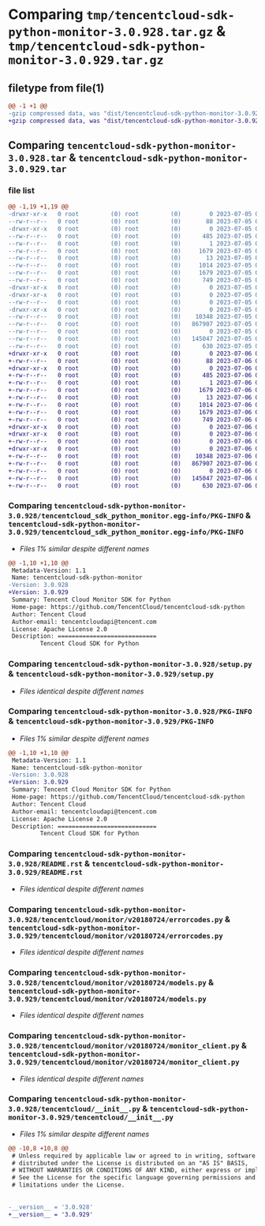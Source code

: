 # Comparing `tmp/tencentcloud-sdk-python-monitor-3.0.928.tar.gz` & `tmp/tencentcloud-sdk-python-monitor-3.0.929.tar.gz`

## filetype from file(1)

```diff
@@ -1 +1 @@
-gzip compressed data, was "dist/tencentcloud-sdk-python-monitor-3.0.928.tar", last modified: Wed Jul  5 00:29:49 2023, max compression
+gzip compressed data, was "dist/tencentcloud-sdk-python-monitor-3.0.929.tar", last modified: Thu Jul  6 00:30:26 2023, max compression
```

## Comparing `tencentcloud-sdk-python-monitor-3.0.928.tar` & `tencentcloud-sdk-python-monitor-3.0.929.tar`

### file list

```diff
@@ -1,19 +1,19 @@
-drwxr-xr-x   0 root         (0) root         (0)        0 2023-07-05 00:29:49.000000 tencentcloud-sdk-python-monitor-3.0.928/
--rw-r--r--   0 root         (0) root         (0)       88 2023-07-05 00:29:49.000000 tencentcloud-sdk-python-monitor-3.0.928/setup.cfg
-drwxr-xr-x   0 root         (0) root         (0)        0 2023-07-05 00:29:49.000000 tencentcloud-sdk-python-monitor-3.0.928/tencentcloud_sdk_python_monitor.egg-info/
--rw-r--r--   0 root         (0) root         (0)      485 2023-07-05 00:29:49.000000 tencentcloud-sdk-python-monitor-3.0.928/tencentcloud_sdk_python_monitor.egg-info/SOURCES.txt
--rw-r--r--   0 root         (0) root         (0)        1 2023-07-05 00:29:49.000000 tencentcloud-sdk-python-monitor-3.0.928/tencentcloud_sdk_python_monitor.egg-info/dependency_links.txt
--rw-r--r--   0 root         (0) root         (0)     1679 2023-07-05 00:29:49.000000 tencentcloud-sdk-python-monitor-3.0.928/tencentcloud_sdk_python_monitor.egg-info/PKG-INFO
--rw-r--r--   0 root         (0) root         (0)       13 2023-07-05 00:29:49.000000 tencentcloud-sdk-python-monitor-3.0.928/tencentcloud_sdk_python_monitor.egg-info/top_level.txt
--rw-r--r--   0 root         (0) root         (0)     1014 2023-07-05 00:29:49.000000 tencentcloud-sdk-python-monitor-3.0.928/setup.py
--rw-r--r--   0 root         (0) root         (0)     1679 2023-07-05 00:29:49.000000 tencentcloud-sdk-python-monitor-3.0.928/PKG-INFO
--rw-r--r--   0 root         (0) root         (0)      749 2023-07-05 00:29:49.000000 tencentcloud-sdk-python-monitor-3.0.928/README.rst
-drwxr-xr-x   0 root         (0) root         (0)        0 2023-07-05 00:29:49.000000 tencentcloud-sdk-python-monitor-3.0.928/tencentcloud/
-drwxr-xr-x   0 root         (0) root         (0)        0 2023-07-05 00:29:49.000000 tencentcloud-sdk-python-monitor-3.0.928/tencentcloud/monitor/
--rw-r--r--   0 root         (0) root         (0)        0 2023-07-05 00:29:49.000000 tencentcloud-sdk-python-monitor-3.0.928/tencentcloud/monitor/__init__.py
-drwxr-xr-x   0 root         (0) root         (0)        0 2023-07-05 00:29:49.000000 tencentcloud-sdk-python-monitor-3.0.928/tencentcloud/monitor/v20180724/
--rw-r--r--   0 root         (0) root         (0)    10348 2023-07-05 00:29:49.000000 tencentcloud-sdk-python-monitor-3.0.928/tencentcloud/monitor/v20180724/errorcodes.py
--rw-r--r--   0 root         (0) root         (0)   867907 2023-07-05 00:29:49.000000 tencentcloud-sdk-python-monitor-3.0.928/tencentcloud/monitor/v20180724/models.py
--rw-r--r--   0 root         (0) root         (0)        0 2023-07-05 00:29:49.000000 tencentcloud-sdk-python-monitor-3.0.928/tencentcloud/monitor/v20180724/__init__.py
--rw-r--r--   0 root         (0) root         (0)   145047 2023-07-05 00:29:49.000000 tencentcloud-sdk-python-monitor-3.0.928/tencentcloud/monitor/v20180724/monitor_client.py
--rw-r--r--   0 root         (0) root         (0)      630 2023-07-05 00:29:49.000000 tencentcloud-sdk-python-monitor-3.0.928/tencentcloud/__init__.py
+drwxr-xr-x   0 root         (0) root         (0)        0 2023-07-06 00:30:26.000000 tencentcloud-sdk-python-monitor-3.0.929/
+-rw-r--r--   0 root         (0) root         (0)       88 2023-07-06 00:30:26.000000 tencentcloud-sdk-python-monitor-3.0.929/setup.cfg
+drwxr-xr-x   0 root         (0) root         (0)        0 2023-07-06 00:30:26.000000 tencentcloud-sdk-python-monitor-3.0.929/tencentcloud_sdk_python_monitor.egg-info/
+-rw-r--r--   0 root         (0) root         (0)      485 2023-07-06 00:30:26.000000 tencentcloud-sdk-python-monitor-3.0.929/tencentcloud_sdk_python_monitor.egg-info/SOURCES.txt
+-rw-r--r--   0 root         (0) root         (0)        1 2023-07-06 00:30:26.000000 tencentcloud-sdk-python-monitor-3.0.929/tencentcloud_sdk_python_monitor.egg-info/dependency_links.txt
+-rw-r--r--   0 root         (0) root         (0)     1679 2023-07-06 00:30:26.000000 tencentcloud-sdk-python-monitor-3.0.929/tencentcloud_sdk_python_monitor.egg-info/PKG-INFO
+-rw-r--r--   0 root         (0) root         (0)       13 2023-07-06 00:30:26.000000 tencentcloud-sdk-python-monitor-3.0.929/tencentcloud_sdk_python_monitor.egg-info/top_level.txt
+-rw-r--r--   0 root         (0) root         (0)     1014 2023-07-06 00:30:26.000000 tencentcloud-sdk-python-monitor-3.0.929/setup.py
+-rw-r--r--   0 root         (0) root         (0)     1679 2023-07-06 00:30:26.000000 tencentcloud-sdk-python-monitor-3.0.929/PKG-INFO
+-rw-r--r--   0 root         (0) root         (0)      749 2023-07-06 00:30:26.000000 tencentcloud-sdk-python-monitor-3.0.929/README.rst
+drwxr-xr-x   0 root         (0) root         (0)        0 2023-07-06 00:30:26.000000 tencentcloud-sdk-python-monitor-3.0.929/tencentcloud/
+drwxr-xr-x   0 root         (0) root         (0)        0 2023-07-06 00:30:26.000000 tencentcloud-sdk-python-monitor-3.0.929/tencentcloud/monitor/
+-rw-r--r--   0 root         (0) root         (0)        0 2023-07-06 00:30:26.000000 tencentcloud-sdk-python-monitor-3.0.929/tencentcloud/monitor/__init__.py
+drwxr-xr-x   0 root         (0) root         (0)        0 2023-07-06 00:30:26.000000 tencentcloud-sdk-python-monitor-3.0.929/tencentcloud/monitor/v20180724/
+-rw-r--r--   0 root         (0) root         (0)    10348 2023-07-06 00:30:26.000000 tencentcloud-sdk-python-monitor-3.0.929/tencentcloud/monitor/v20180724/errorcodes.py
+-rw-r--r--   0 root         (0) root         (0)   867907 2023-07-06 00:30:26.000000 tencentcloud-sdk-python-monitor-3.0.929/tencentcloud/monitor/v20180724/models.py
+-rw-r--r--   0 root         (0) root         (0)        0 2023-07-06 00:30:26.000000 tencentcloud-sdk-python-monitor-3.0.929/tencentcloud/monitor/v20180724/__init__.py
+-rw-r--r--   0 root         (0) root         (0)   145047 2023-07-06 00:30:26.000000 tencentcloud-sdk-python-monitor-3.0.929/tencentcloud/monitor/v20180724/monitor_client.py
+-rw-r--r--   0 root         (0) root         (0)      630 2023-07-06 00:30:26.000000 tencentcloud-sdk-python-monitor-3.0.929/tencentcloud/__init__.py
```

### Comparing `tencentcloud-sdk-python-monitor-3.0.928/tencentcloud_sdk_python_monitor.egg-info/PKG-INFO` & `tencentcloud-sdk-python-monitor-3.0.929/tencentcloud_sdk_python_monitor.egg-info/PKG-INFO`

 * *Files 1% similar despite different names*

```diff
@@ -1,10 +1,10 @@
 Metadata-Version: 1.1
 Name: tencentcloud-sdk-python-monitor
-Version: 3.0.928
+Version: 3.0.929
 Summary: Tencent Cloud Monitor SDK for Python
 Home-page: https://github.com/TencentCloud/tencentcloud-sdk-python
 Author: Tencent Cloud
 Author-email: tencentcloudapi@tencent.com
 License: Apache License 2.0
 Description: ============================
         Tencent Cloud SDK for Python
```

### Comparing `tencentcloud-sdk-python-monitor-3.0.928/setup.py` & `tencentcloud-sdk-python-monitor-3.0.929/setup.py`

 * *Files identical despite different names*

### Comparing `tencentcloud-sdk-python-monitor-3.0.928/PKG-INFO` & `tencentcloud-sdk-python-monitor-3.0.929/PKG-INFO`

 * *Files 1% similar despite different names*

```diff
@@ -1,10 +1,10 @@
 Metadata-Version: 1.1
 Name: tencentcloud-sdk-python-monitor
-Version: 3.0.928
+Version: 3.0.929
 Summary: Tencent Cloud Monitor SDK for Python
 Home-page: https://github.com/TencentCloud/tencentcloud-sdk-python
 Author: Tencent Cloud
 Author-email: tencentcloudapi@tencent.com
 License: Apache License 2.0
 Description: ============================
         Tencent Cloud SDK for Python
```

### Comparing `tencentcloud-sdk-python-monitor-3.0.928/README.rst` & `tencentcloud-sdk-python-monitor-3.0.929/README.rst`

 * *Files identical despite different names*

### Comparing `tencentcloud-sdk-python-monitor-3.0.928/tencentcloud/monitor/v20180724/errorcodes.py` & `tencentcloud-sdk-python-monitor-3.0.929/tencentcloud/monitor/v20180724/errorcodes.py`

 * *Files identical despite different names*

### Comparing `tencentcloud-sdk-python-monitor-3.0.928/tencentcloud/monitor/v20180724/models.py` & `tencentcloud-sdk-python-monitor-3.0.929/tencentcloud/monitor/v20180724/models.py`

 * *Files identical despite different names*

### Comparing `tencentcloud-sdk-python-monitor-3.0.928/tencentcloud/monitor/v20180724/monitor_client.py` & `tencentcloud-sdk-python-monitor-3.0.929/tencentcloud/monitor/v20180724/monitor_client.py`

 * *Files identical despite different names*

### Comparing `tencentcloud-sdk-python-monitor-3.0.928/tencentcloud/__init__.py` & `tencentcloud-sdk-python-monitor-3.0.929/tencentcloud/__init__.py`

 * *Files 1% similar despite different names*

```diff
@@ -10,8 +10,8 @@
 # Unless required by applicable law or agreed to in writing, software
 # distributed under the License is distributed on an "AS IS" BASIS,
 # WITHOUT WARRANTIES OR CONDITIONS OF ANY KIND, either express or implied.
 # See the License for the specific language governing permissions and
 # limitations under the License.
 
 
-__version__ = '3.0.928'
+__version__ = '3.0.929'
```

